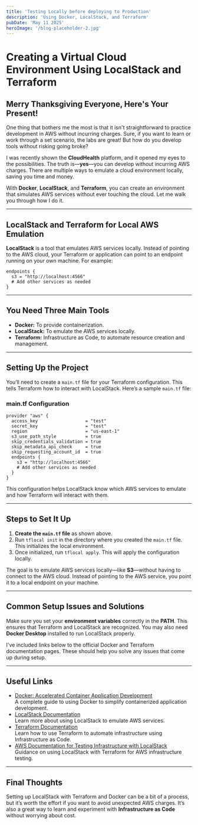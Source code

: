 ```yaml
---
title: 'Testing Locally before deploying to Production'
description: 'Using Docker, LocalStack, and Terraform'
pubDate: 'May 11 2025'
heroImage: '/blog-placeholder-2.jpg'
---
```


# Creating a Virtual Cloud Environment Using LocalStack and Terraform

## Merry Thanksgiving Everyone, Here's Your Present!

One thing that bothers me the most is that it isn't straightforward to practice development in AWS without incurring charges. Sure, if you want to learn or work through a set scenario, the labs are great! But how do you develop tools without risking going broke?

I was recently shown the **CloudHealth** platform, and it opened my eyes to the possibilities. The truth is—**yes**—you can develop without incurring AWS charges. There are multiple ways to emulate a cloud environment locally, saving you time and money.

With **Docker**, **LocalStack**, and **Terraform**, you can create an environment that simulates AWS services without ever touching the cloud. Let me walk you through how I do it.

---

## LocalStack and Terraform for Local AWS Emulation

**LocalStack** is a tool that emulates AWS services locally. Instead of pointing to the AWS cloud, your Terraform or application can point to an endpoint running on your own machine. For example:

```hcl
endpoints {
  s3 = "http://localhost:4566"
  # Add other services as needed
}
```

---

## You Need Three Main Tools

- **Docker:** To provide containerization.
- **LocalStack:** To emulate the AWS services locally.
- **Terraform:** Infrastructure as Code, to automate resource creation and management.

---

## Setting Up the Project

You’ll need to create a `main.tf` file for your Terraform configuration. This tells Terraform how to interact with LocalStack. Here’s a sample `main.tf` file:

### main.tf Configuration

```hcl
provider "aws" {
  access_key                  = "test"
  secret_key                  = "test"
  region                      = "us-east-1"
  s3_use_path_style           = true
  skip_credentials_validation = true
  skip_metadata_api_check     = true
  skip_requesting_account_id  = true
  endpoints {
    s3 = "http://localhost:4566"
    # Add other services as needed
  }
}
```

This configuration helps LocalStack know which AWS services to emulate and how Terraform will interact with them.

---

## Steps to Set It Up

1. **Create the `main.tf` file** as shown above.
2. Run `tflocal init` in the directory where you created the `main.tf` file. This initializes the local environment.
3. Once initialized, run `tflocal apply`. This will apply the configuration locally.

The goal is to emulate AWS services locally—like **S3**—without having to connect to the AWS cloud. Instead of pointing to the AWS service, you point it to a local endpoint on your machine.

---

## Common Setup Issues and Solutions

Make sure you set your **environment variables** correctly in the **PATH**. This ensures that Terraform and LocalStack are recognized. You may also need **Docker Desktop** installed to run LocalStack properly.

I've included links below to the official Docker and Terraform documentation pages. These should help you solve any issues that come up during setup.

---

## Useful Links

- [Docker: Accelerated Container Application Development](https://www.docker.com/)  
  A complete guide to using Docker to simplify containerized application development.
- [LocalStack Documentation](https://docs.localstack.cloud/)  
  Learn more about using LocalStack to emulate AWS services.
- [Terraform Documentation](https://registry.terraform.io/)  
  Learn how to use Terraform to automate infrastructure using Infrastructure as Code.
- [AWS Documentation for Testing Infrastructure with LocalStack](https://docs.aws.amazon.com/)  
  Guidance on using LocalStack with Terraform for AWS infrastructure testing.

---

## Final Thoughts

Setting up LocalStack with Terraform and Docker can be a bit of a process, but it’s worth the effort if you want to avoid unexpected AWS charges. It’s also a great way to learn and experiment with **Infrastructure as Code** without worrying about cost.

<!--
![Docker Setup Screenshot](assets/images/localstack1.png)
![Terraform Setup Screenshot](assets/images/localstack2.png)
![LocalStack Screenshot](assets/images/localstack3.png)
-->
